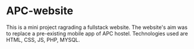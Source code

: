 # APC-website
This is a mini project ragrading a fullstack website. The website's aim was to replace a pre-existing mobile app of APC hostel.
Technologies used are HTML, CSS, JS, PHP, MYSQL. 
